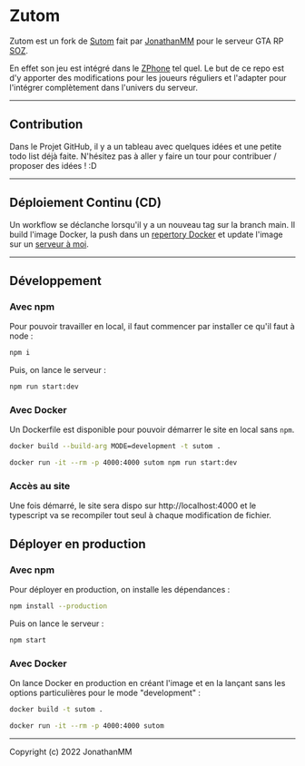 # Zutom

Zutom est un fork de [Sutom](https://framagit.org/JonathanMM/sutom) fait par [JonathanMM](https://mastodon.social/@JonathanMM) pour le serveur GTA RP [SOZ](https://github.com/SOZ-Faut-etre-Sub/SOZ-FiveM-Server).

En effet son jeu est intégré dans le [ZPhone](https://github.com/SOZ-Faut-etre-Sub/SOZ-FiveM-Server/blob/e95abd2c3d584e26dabc7af510a238a5ce874f47/resources/%5Bsoz%5D/soz-core/src/nui/components/Phone/apps/zutom/ZutomApp.tsx#L12) tel quel. Le but de ce repo est d'y apporter des modifications pour les joueurs réguliers et l'adapter pour l'intégrer complètement dans l'univers du serveur.

---
## Contribution

Dans le Projet GitHub, il y a un tableau avec quelques idées et une petite todo list déjà faite. N'hésitez pas à aller y faire un tour pour contribuer / proposer des idées ! :D

---
## Déploiement Continu (CD)
Un workflow se déclanche lorsqu'il y a un nouveau tag sur la branch main. Il build l'image Docker, la push dans un [repertory Docker](https://hub.docker.com/repository/docker/thebatteur/zutom/) et update l'image sur un [serveur à moi](https://zutom.thebatteur.fr). 

---

## Développement

### Avec npm

Pour pouvoir travailler en local, il faut commencer par installer ce qu'il faut à node :

```sh
npm i
```

Puis, on lance le serveur :

```sh
npm run start:dev
```

### Avec Docker

Un Dockerfile est disponible pour pouvoir démarrer le site en local sans `npm`.

```sh
docker build --build-arg MODE=development -t sutom .

docker run -it --rm -p 4000:4000 sutom npm run start:dev
```

### Accès au site

Une fois démarré, le site sera dispo sur http://localhost:4000 et le typescript va se recompiler tout seul à chaque modification de fichier.

## Déployer en production

### Avec npm

Pour déployer en production, on installe les dépendances :

```sh
npm install --production
```

Puis on lance le serveur :

```sh
npm start
```

### Avec Docker

On lance Docker en production en créant l'image et en la lançant sans les options particulières pour le mode "development" :

```sh
docker build -t sutom .

docker run -it --rm -p 4000:4000 sutom
```

---

Copyright (c) 2022 JonathanMM